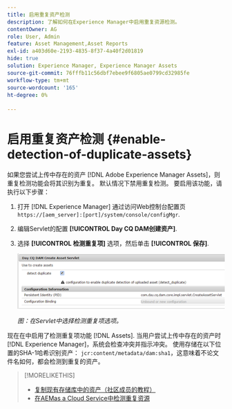 ```yaml
---
title: 启用重复资产检测
description: 了解如何在Experience Manager中启用重复资源检测。
contentOwner: AG
role: User, Admin
feature: Asset Management,Asset Reports
exl-id: a403d60e-2193-4835-8f37-4a40f2d01819
hide: true
solution: Experience Manager, Experience Manager Assets
source-git-commit: 76fffb11c56dbf7ebee9f6805ae0799cd32985fe
workflow-type: tm+mt
source-wordcount: '165'
ht-degree: 0%

---
```


# 启用重复资产检测 {#enable-detection-of-duplicate-assets}

如果您尝试上传中存在的资产 [!DNL Adobe Experience Manager Assets]，则重复检测功能会将其识别为重复。 默认情况下禁用重复检测。 要启用该功能，请执行以下步骤：

1. 打开 [!DNL Experience Manager] 通过访问Web控制台配置页 `https://[aem_server]:[port]/system/console/configMgr`.
1. 编辑Servlet的配置 **[!UICONTROL Day CQ DAM创建资产]**.
1. 选择 **[!UICONTROL 检测重复项]** 选项，然后单击 **[!UICONTROL 保存]**.

   ![在Servlet中选择检测重复项选项](assets/chlimage_1-377.png)

   *图：在Servlet中选择检测重复项选项。*

现在在中启用了检测重复项功能 [!DNL Assets]. 当用户尝试上传中存在的资产时 [!DNL Experience Manager]，系统会检查冲突并指示冲突。 使用存储在以下位置的SHA-1哈希识别资产： `jcr:content/metadata/dam:sha1`，这意味着不论文件名如何，都会检测到重复的资产。

>[!MORELIKETHIS]
>
>* [复制现有存储库中的资产（社区成员的教程）](https://experience-aem.blogspot.com/2019/06/aem-65-find-duplicate-assets-binaries-in-existing-repository.html)
>* [在AEMas a Cloud Service中检测重复资源](https://experienceleague.adobe.com/docs/experience-manager-cloud-service/content/assets/admin/detect-duplicate-assets.html)

